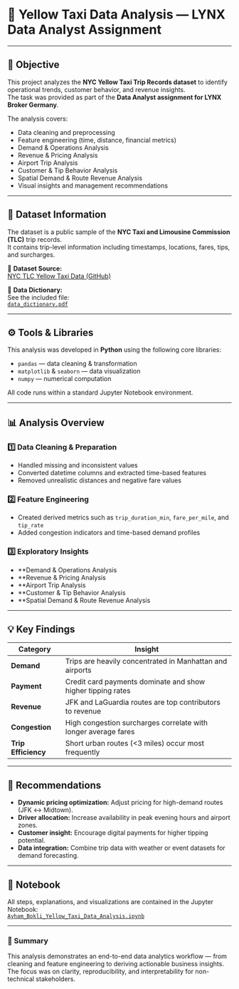 # 🚕 Yellow Taxi Data Analysis — LYNX Data Analyst Assignment

---

## 🎯 Objective
This project analyzes the **NYC Yellow Taxi Trip Records dataset** to identify operational trends, customer behavior, and revenue insights.  
The task was provided as part of the **Data Analyst assignment for LYNX Broker Germany**.

The analysis covers:
- Data cleaning and preprocessing  
- Feature engineering (time, distance, financial metrics)  
- Demand & Operations Analysis
- Revenue & Pricing Analysis
- Airport Trip Analysis
- Customer & Tip Behavior Analysis
- Spatial Demand & Route Revenue Analysis
- Visual insights and management recommendations  

---

## 📂 Dataset Information
The dataset is a public sample of the **NYC Taxi and Limousine Commission (TLC)** trip records.  
It contains trip-level information including timestamps, locations, fares, tips, and surcharges.

🔗 **Dataset Source:**  
[NYC TLC Yellow Taxi Data (GitHub)](https://github.com/m-gauer/NYC_TLC_Yellow_Taxi_Data)

📘 **Data Dictionary:**  
See the included file:  
[`data_dictionary.pdf`](./data_dictionary.pdf)

---

## ⚙️ Tools & Libraries
This analysis was developed in **Python** using the following core libraries:
- `pandas` — data cleaning & transformation  
- `matplotlib` & `seaborn` — data visualization  
- `numpy` — numerical computation  

All code runs within a standard Jupyter Notebook environment.

---

## 📊 Analysis Overview
### 1️⃣ Data Cleaning & Preparation
- Handled missing and inconsistent values  
- Converted datetime columns and extracted time-based features  
- Removed unrealistic distances and negative fare values  

### 2️⃣ Feature Engineering
- Created derived metrics such as `trip_duration_min`, `fare_per_mile`, and `tip_rate`  
- Added congestion indicators and time-based demand profiles  

### 3️⃣ Exploratory Insights
- **Demand & Operations Analysis
- **Revenue & Pricing Analysis
- **Airport Trip Analysis
- **Customer & Tip Behavior Analysis
- **Spatial Demand & Route Revenue Analysis

---

## 💡 Key Findings
| Category | Insight |
|-----------|----------|
| **Demand** | Trips are heavily concentrated in Manhattan and airports |
| **Payment** | Credit card payments dominate and show higher tipping rates |
| **Revenue** | JFK and LaGuardia routes are top contributors to revenue |
| **Congestion** | High congestion surcharges correlate with longer average fares |
| **Trip Efficiency** | Short urban routes (<3 miles) occur most frequently |

---

## 🧭 Recommendations
- **Dynamic pricing optimization:** Adjust pricing for high-demand routes (JFK ↔ Midtown).  
- **Driver allocation:** Increase availability in peak evening hours and airport zones.  
- **Customer insight:** Encourage digital payments for higher tipping potential.  
- **Data integration:** Combine trip data with weather or event datasets for demand forecasting.  

---

## 📘 Notebook
All steps, explanations, and visualizations are contained in the Jupyter Notebook:  
[`Ayham_Bokli_Yellow_Taxi_Data_Analysis.ipynb`](./Ayham_Bokli_Yellow_Taxi_Data_Analysis.ipynb)

---

### 🏁 Summary
This analysis demonstrates an end-to-end data analytics workflow — from cleaning and feature engineering to deriving actionable business insights.  
The focus was on clarity, reproducibility, and interpretability for non-technical stakeholders.
